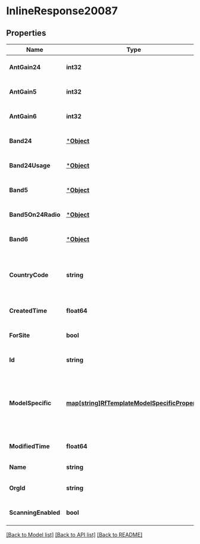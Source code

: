 # InlineResponse20087

## Properties
Name | Type | Description | Notes
------------ | ------------- | ------------- | -------------
**AntGain24** | **int32** |  | [optional] [default to null]
**AntGain5** | **int32** |  | [optional] [default to null]
**AntGain6** | **int32** |  | [optional] [default to null]
**Band24** | [***Object**](.md) |  | [optional] [default to null]
**Band24Usage** | [***Object**](.md) |  | [optional] [default to null]
**Band5** | [***Object**](.md) |  | [optional] [default to null]
**Band5On24Radio** | [***Object**](.md) |  | [optional] [default to null]
**Band6** | [***Object**](.md) |  | [optional] [default to null]
**CountryCode** | **string** | optional, country code to use. If specified, this gets applied to all sites using the RF Template | [optional] [default to null]
**CreatedTime** | **float64** |  | [optional] [default to null]
**ForSite** | **bool** |  | [optional] [default to null]
**Id** | **string** |  | [optional] [default to null]
**ModelSpecific** | [**map[string]RfTemplateModelSpecificProperty**](rf_template_model_specific_property.md) | overwrites for a specific model. If a band is specified, it will shadow the default. Property key is the model name (e.g. \&quot;AP63\&quot;) | [optional] [default to null]
**ModifiedTime** | **float64** |  | [optional] [default to null]
**Name** | **string** | The name of the RF template | [default to null]
**OrgId** | **string** |  | [optional] [default to null]
**ScanningEnabled** | **bool** | whether scanning radio is enabled | [optional] [default to null]

[[Back to Model list]](../README.md#documentation-for-models) [[Back to API list]](../README.md#documentation-for-api-endpoints) [[Back to README]](../README.md)

